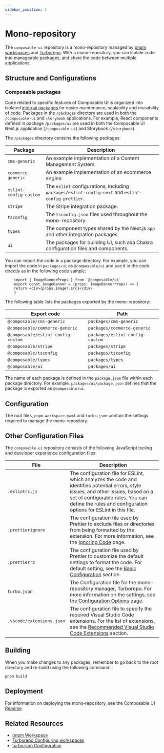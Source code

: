 ```yaml
---
sidebar_position: 2
---
```

# Mono-repository

The `composable-ui` repository is a mono-repository managed by [pnpm workspaces](https://pnpm.io/workspaces) and [Turborepo](https://turbo.build/repo). With a mono-repository, you can isolate code into manageable packages, and share the code between multiple applications.

## Structure and Configurations

### Composable packages

Code related to specific features of Composable UI is organized into isolated [internal packages ](https://turbo.build/repo/docs/handbook/sharing-code/internal-packages) for easier maintenance, scalability and reusability of code. Packages in the `/packages` directory are used in both the `/composable-ui` and `storybook` applications. For example, React components defined in package `/packages/ui` are used in both the Composable UI Next.js application (`/composable-ui`) and Storybook (`/storybook`).

The `/packages` directory contains the following packages:

| Package | Description |
| - | - |
|`cms-generic`| An example implementation of a Content Management System.|
|`commerce-generic` | An example implementation of an ecommerce engine.|
| `eslint-config-custom`| The `eslint` configurations, including `packages/eslint-config-next` and `eslint-config-prettier`. |
|`stripe` | The Stripe integration package.|
|`tsconfig` | The `tsconfig.json` files used throughout the mono-repository.  |
| `types`| The component types shared by the Next.js `app` and other integration packages.|
| `ui` | The packages for building UI, such asa Chakra configuration files and components. |

You can import the code in a package directory. For example, you can import the code in `packages/ui` as `@composable/ui` and use it in the code directly as in the following code sample:

```tsx
    import { ImageBannerProps } from '@composable/ui'
    export const ImageBanner = (props: ImageBannerProps) => {
    return <div>{props.image?.src}</div>
    }
```

The following table lists the packages exported by the mono-repository:

| Export code | Path |
| - | - |
| `@composable/cms-generic` | `packages/cms-generic` |
| `@composable/commerce-generic`|  `packages/commerce-generic` |
| `@composable/eslint-config-custom` | `packages/eslint-config-custom` |
| `@composable/stripe` | `packages/stripe` |
| `@composable/tsconfig` | `packages/tsconfig` |
| `@composable/types` | `packages/types` |
| `@composable/ui` | `packages/ui` |

 The name of each package is defined in the `package.json` file within each package directory. For example, `packages/ui/package.json` defines that the package is exported as `@composable/ui`.

## Configuration

The root files, `pnpm-workspace.yaml` and `turbo.json` contain the settings required to manage the mono-repository.

## Other Configuration Files

The `composable-ui` repository consists of the following JavaScript tooling and developer experience configuration files:

| File | Description |
| - | - |
| `.eslintrc.js` | The configuration file for ESLint, which analyzes the code and identifies potential errors, style issues, and other issues, based on a set of configurable rules. You can define the rules and configuration options for ESLint in this file. |
| `.prettierignore` |  The configuration file used by Prettier to exclude files or directories from being formatted by the extension. For more information, see the [Ignoring Code](https://prettier.io/docs/en/ignore.html) page. |
| `.prettierrc` | The configuration file used by Prettier to customize the default settings to format the code. For default setting, see the [Basic Configuration](https://prettier.io/docs/en/configuration.html#basic-configuration) section. |
| `turbo.json` | The Configuration file for the mono-repository manager, Turborepo. For more information on the settings, see the [Configuration Options](https://turbo.build/repo/docs/reference/configuration) page.|
| `.vscode/extensions.json` | The configuration file to specify the required Visual Studio Code extensions. For the list of extensions, see the [Recommended Visual Studio Code Extensions](../getting_started/installation.md#recommended-visual-studio-code-extensions) section.|

## Building

When you make changes to any packages, remember to go back to the root directory and re-build using the following command:

```shell
pnpm build
```

## Deployment

For information on deploying the mono-repository, see the Composable UI [Readme](https://github.com/composable-com/composable-ui#readme).

## Related Resources

- [pnpm Workspace](https://pnpm.io/workspaces)
- [Turborepo Configuring workspaces](https://turbo.build/repo/docs/handbook/workspaces)
- [turbo.json Configuration](https://turbo.build/repo/docs/reference/configuration)

